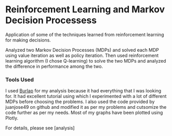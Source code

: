 # Reinforcement Learning and Markov Decision Processess

Application of some of the techniques learned from reinforcement learning for making decisions.

Analyzed two Markov Decision Processes (MDPs) and solved each MDP using value iteration as well as policy iteration. Then used reinforcement learning algorithm (I chose Q-learning) to solve the two MDPs and analyzed the difference in performance among the two.

### Tools Used
I used [Burlap](http://burlap.cs.brown.edu/) for my analysis because it had everything that I was looking for. It had excellent tutorial using which I experimented with a lot of different MDPs before choosing the problems. I also used the code provided by juanjose49 on github and modified it as per my problems and cutsomize the code further as per my needs. Most of my graphs have been plotted using Plotly.

For details, please see [analysis]
